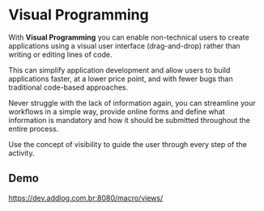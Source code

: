 # Visual Programming

With **Visual Programming** you can enable non-technical users to create applications using a visual user interface (drag-and-drop) rather than writing or editing lines of code.

This can simplify application development and allow users to build applications faster, at a lower price point, and with fewer bugs than traditional code-based approaches.

Never struggle with the lack of information again, you can streamline your workflows in a simple way, provide online forms and define what information is mandatory and how it should be submitted throughout the entire process.

Use the concept of visibility to guide the user through every step of the activity.

## Demo

https://dev.addlog.com.br:8080/macro/views/
